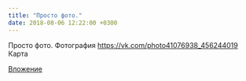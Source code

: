 ```yaml
---
title: "Просто фото."
date: 2018-08-06 12:22:00 +0300
---
```


Просто фото.
Фотография
https://vk.com/photo41076938_456244019
Карта

[Вложение](https://vk.com/photo41076938_456244019)
